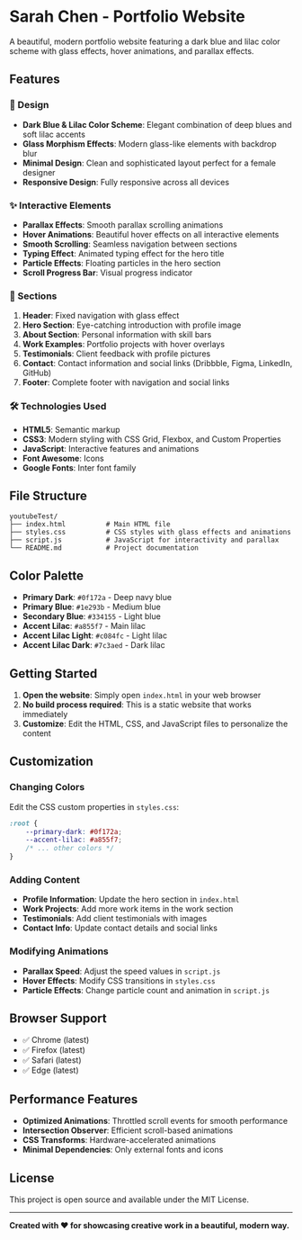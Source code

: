 # Sarah Chen - Portfolio Website

A beautiful, modern portfolio website featuring a dark blue and lilac color scheme with glass effects, hover animations, and parallax effects.

## Features

### 🎨 Design
- **Dark Blue & Lilac Color Scheme**: Elegant combination of deep blues and soft lilac accents
- **Glass Morphism Effects**: Modern glass-like elements with backdrop blur
- **Minimal Design**: Clean and sophisticated layout perfect for a female designer
- **Responsive Design**: Fully responsive across all devices

### ✨ Interactive Elements
- **Parallax Effects**: Smooth parallax scrolling animations
- **Hover Animations**: Beautiful hover effects on all interactive elements
- **Smooth Scrolling**: Seamless navigation between sections
- **Typing Effect**: Animated typing effect for the hero title
- **Particle Effects**: Floating particles in the hero section
- **Scroll Progress Bar**: Visual progress indicator

### 📱 Sections
1. **Header**: Fixed navigation with glass effect
2. **Hero Section**: Eye-catching introduction with profile image
3. **About Section**: Personal information with skill bars
4. **Work Examples**: Portfolio projects with hover overlays
5. **Testimonials**: Client feedback with profile pictures
6. **Contact**: Contact information and social links (Dribbble, Figma, LinkedIn, GitHub)
7. **Footer**: Complete footer with navigation and social links

### 🛠️ Technologies Used
- **HTML5**: Semantic markup
- **CSS3**: Modern styling with CSS Grid, Flexbox, and Custom Properties
- **JavaScript**: Interactive features and animations
- **Font Awesome**: Icons
- **Google Fonts**: Inter font family

## File Structure

```
youtubeTest/
├── index.html          # Main HTML file
├── styles.css          # CSS styles with glass effects and animations
├── script.js           # JavaScript for interactivity and parallax
└── README.md           # Project documentation
```

## Color Palette

- **Primary Dark**: `#0f172a` - Deep navy blue
- **Primary Blue**: `#1e293b` - Medium blue
- **Secondary Blue**: `#334155` - Light blue
- **Accent Lilac**: `#a855f7` - Main lilac
- **Accent Lilac Light**: `#c084fc` - Light lilac
- **Accent Lilac Dark**: `#7c3aed` - Dark lilac

## Getting Started

1. **Open the website**: Simply open `index.html` in your web browser
2. **No build process required**: This is a static website that works immediately
3. **Customize**: Edit the HTML, CSS, and JavaScript files to personalize the content

## Customization

### Changing Colors
Edit the CSS custom properties in `styles.css`:
```css
:root {
    --primary-dark: #0f172a;
    --accent-lilac: #a855f7;
    /* ... other colors */
}
```

### Adding Content
- **Profile Information**: Update the hero section in `index.html`
- **Work Projects**: Add more work items in the work section
- **Testimonials**: Add client testimonials with images
- **Contact Info**: Update contact details and social links

### Modifying Animations
- **Parallax Speed**: Adjust the speed values in `script.js`
- **Hover Effects**: Modify CSS transitions in `styles.css`
- **Particle Effects**: Change particle count and animation in `script.js`

## Browser Support

- ✅ Chrome (latest)
- ✅ Firefox (latest)
- ✅ Safari (latest)
- ✅ Edge (latest)

## Performance Features

- **Optimized Animations**: Throttled scroll events for smooth performance
- **Intersection Observer**: Efficient scroll-based animations
- **CSS Transforms**: Hardware-accelerated animations
- **Minimal Dependencies**: Only external fonts and icons

## License

This project is open source and available under the MIT License.

---

**Created with ❤️ for showcasing creative work in a beautiful, modern way.** 